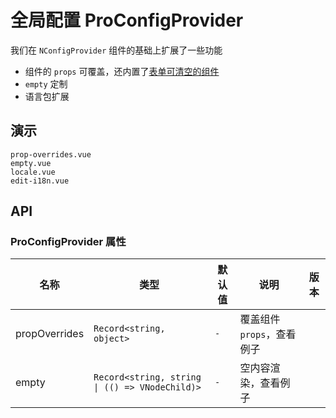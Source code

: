 # 全局配置 ProConfigProvider
<!--single-column-->

我们在 `NConfigProvider` 组件的基础上扩展了一些功能
- 组件的 `props` 可覆盖，还内置了[表单可清空的组件](form#clearable.vue)
- `empty` 定制
- 语言包扩展

## 演示

```demo
prop-overrides.vue
empty.vue
locale.vue
edit-i18n.vue
```

## API
### ProConfigProvider 属性
<!--replace、n-config-provider、props、https://www.naiveui.com/zh-CN/os-theme/components/config-provider#ConfigProvider-Props-->

| 名称          | 类型                                           | 默认值 | 说明                                                             | 版本 |
| ------------- | ---------------------------------------------- | ------ | ---------------------------------------------------------------- | ---- |
| propOverrides | `Record<string, object>`                       | `-`    | 覆盖组件 `props`，<n-a href="#prop-overrides.vue">查看例子</n-a> |      |
| empty         | `Record<string, string \| (() => VNodeChild)>` | `-`    | 空内容渲染，<n-a href="#empty.vue">查看例子</n-a>                |      |
